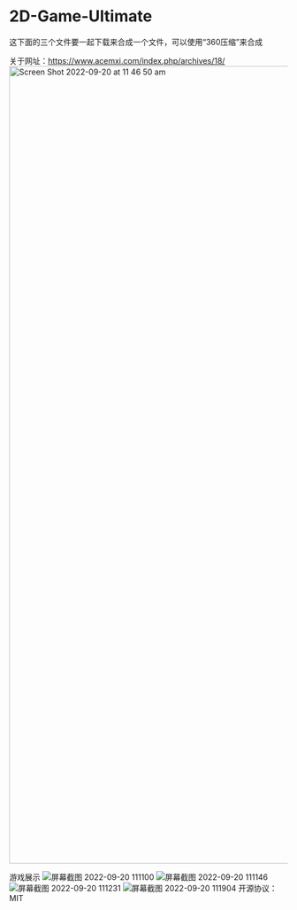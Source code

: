 # 2D-Game-Ultimate
这下面的三个文件要一起下载来合成一个文件，可以使用“360压缩”来合成

关于网址：https://www.acemxi.com/index.php/archives/18/
<img width="1440" alt="Screen Shot 2022-09-20 at 11 46 50 am" src="https://user-images.githubusercontent.com/89437157/191149384-e85c3dd4-eaec-4371-8b4b-016e3c6e5e6b.png">

游戏展示
![屏幕截图 2022-09-20 111100](https://user-images.githubusercontent.com/89437157/191146776-a3327997-24f6-4756-89b1-4aa9fa6e3b2f.png)
![屏幕截图 2022-09-20 111146](https://user-images.githubusercontent.com/89437157/191146781-3b865de2-0aa3-40b0-b774-f9a01291fd5d.png)
![屏幕截图 2022-09-20 111231](https://user-images.githubusercontent.com/89437157/191146783-a28c2cf8-0b79-4b53-bf57-236f3f68a1bc.png)
![屏幕截图 2022-09-20 111904](https://user-images.githubusercontent.com/89437157/191146784-39e942c6-2e3f-4826-b269-bd9fff9e9ff5.png)
开源协议：MIT
